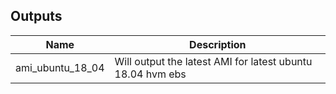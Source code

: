## Outputs

| Name | Description |
|------|-------------|
| ami_ubuntu_18_04 | Will output the latest AMI for latest ubuntu 18.04 hvm ebs |